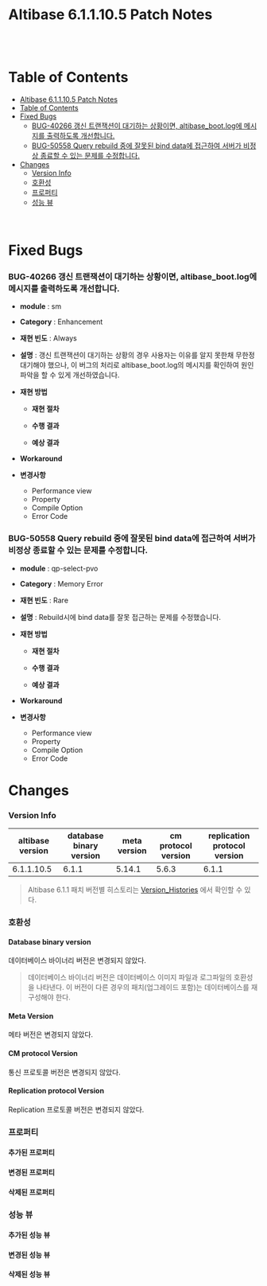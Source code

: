 # Altibase 6.1.1.10.5 Patch Notes

<br/>

<br/>

# Table of Contents

- [Altibase 6.1.1.10.5 Patch Notes](#altibase-611105-patch-notes)
- [Table of Contents](#table-of-contents)
- [Fixed Bugs](#fixed-bugs)
  - [BUG-40266 갱신 트랜잭션이 대기하는 상황이면, altibase_boot.log에 메시지를 출력하도록 개선합니다.](#bug-40266)
  - [BUG-50558 Query rebuild 중에 잘못된 bind data에 접근하여 서버가 비정상 종료할 수 있는 문제를 수정합니다.](#bug-50558)
- [Changes](#changes)
  - [Version Info](#version-info)
  - [호환성](#%ED%98%B8%ED%99%98%EC%84%B1)
  - [프로퍼티](#%ED%94%84%EB%A1%9C%ED%8D%BC%ED%8B%B0)
  - [성능 뷰](#%EC%84%B1%EB%8A%A5-%EB%B7%B0)

</br>

Fixed Bugs
==========

### BUG-40266 갱신 트랜잭션이 대기하는 상황이면, altibase_boot.log에 메시지를 출력하도록 개선합니다.<b id=bug-40266></b>

-   **module** : sm

-   **Category** : Enhancement

-   **재현 빈도** : Always

-   **설명** : 갱신 트랜잭션이 대기하는 상황의 경우 사용자는 이유를 알지 못한채 무한정 대기해야 했으나, 이 버그의 처리로 altibase_boot.log의 메시지를 확인하여 원인 파악을 할 수 있게 개선하였습니다.

-   **재현 방법**

    -   **재현 절차**

    -   **수행 결과**

    -   **예상 결과**

-   **Workaround**

-   **변경사항**

    -   Performance view
    -   Property
    -   Compile Option
    -   Error Code

### BUG-50558 Query rebuild 중에 잘못된 bind data에 접근하여 서버가 비정상 종료할 수 있는 문제를 수정합니다.<b id=bug-50558></b>

-   **module** : qp-select-pvo

-   **Category** : Memory Error

-   **재현 빈도** : Rare

-   **설명** : Rebuild시에 bind data를 잘못 접근하는 문제를 수정했습니다.

-   **재현 방법**

    -   **재현 절차**

    -   **수행 결과**

    -   **예상 결과**

-   **Workaround**

-   **변경사항**

    -   Performance view
    -   Property
    -   Compile Option
    -   Error Code

Changes
=======

### Version Info

| altibase version | database binary version | meta version | cm protocol version | replication protocol version |
| ---------------- | ----------------------- | ------------ | ------------------- | ---------------------------- |
| 6.1.1.10.5       | 6.1.1                   | 5.14.1       | 5.6.3               | 6.1.1                        |

> Altibase 6.1.1 패치 버전별 히스토리는 [Version_Histories](https://github.com/ALTIBASE/Documents/blob/master/PatchNotes/Altibase_6.1.1/Altibase_6_1_1_Version_Histories.md) 에서 확인할 수 있다.

### 호환성

#### Database binary version

데이터베이스 바이너리 버전은 변경되지 않았다.

> 데이터베이스 바이너리 버전은 데이터베이스 이미지 파일과 로그파일의
> 호환성을 나타낸다. 이 버전이 다른 경우의 패치(업그레이드 포함)는
> 데이터베이스를 재구성해야 한다.

#### Meta Version

메타 버전은 변경되지 않았다.

#### CM protocol Version

통신 프로토콜 버전은 변경되지 않았다.

#### Replication protocol Version

Replication 프로토콜 버전은 변경되지 않았다.

### 프로퍼티

#### 추가된 프로퍼티

#### 변경된 프로퍼티

#### 삭제된 프로퍼티

### 성능 뷰

#### 추가된 성능 뷰

#### 변경된 성능 뷰

#### 삭제된 성능 뷰
